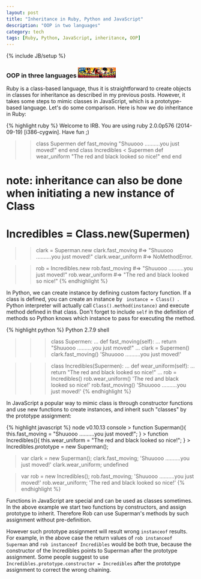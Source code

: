 ```yaml
---
layout: post
title: "Inheritance in Ruby, Python and JavaScript"
description: "OOP in two languages"
category: tech
tags: [Ruby, Python, JavaScript, inheritance, OOP]
---
```

{% include JB/setup %}
### OOP in three languages <img src="/assets/imgs/iclass.jpg"  alt="BabyFacingKariFocused" width="20%"/>
<div id="article">
  <p>Ruby is a class-based language, thus it is straightforward to create objects in classes for inheritance as described in my previous posts. However, it takes some steps to mimic classes in JavaScript, which is a prototype-based language.  Let's do some comparison.  Here is how we do inheritance in Ruby:</p>

 {% highlight ruby %}
  Welcome to IRB. You are using ruby 2.0.0p576 (2014-09-19) [i386-cygwin]. Have fun ;)
  >> class Supermen
      def fast_moving
        "Shuuooo ..........you just moved!"
      end
  >> end
  >> class Incredibles < Supermen
      def wear_uniform
        "The red and black looked so nice!"
      end
  >> end
  #  note: inheritance can also be done when initiating a new instance of Class
  #  Incredibles = Class.new(Supermen)

  >> clark = Superman.new
  >> clark.fast_moving #=> "Shuuooo ..........you just moved!"
  >> clark.wear_uniform  #=> NoMethodError.

  >> rob = Incredibles.new
  >> rob.fast_moving #=> "Shuuooo ..........you just moved!"
  >> rob.wear_uniform #=> "The red and black looked so nice!"
{% endhighlight %}

  <p>In Python, we can create instance by defining custom factory function.  If a class is defined, you can create an instance by <code> instance = Class() </code>. Python interpreter will actually call <code>Class().method(instance)</code> and execute method defined in that class.  Don't forget to include <code>self</code> in the definition of methods so Python knows which instance to pass for executing the method.

 {% highlight python %}
Python 2.7.9 shell
>>> class Supermen:
...     def fast_moving(self):
...             return "Shuuooo ..........you just moved!"
...
>>> clark = Supermen()
>>> clark.fast_moving()
'Shuuooo ..........you just moved!'

>>> class Incredibles(Supermen):
...     def wear_uniform(self):
...             return "The red and black looked so nice!"
...
>>> rob = Incredibles()
>>> rob.wear_uniform()
'The red and black looked so nice!'
>>> rob.fast_moving()
'Shuuooo ..........you just moved!'
{% endhighlight %}

  <p>In JavaScript a popular way to mimic class is through constructor functions and use new functions to create instances, and inherit such "classes" by the prototype assignment:</p>
{% highlight javascript %}
  node v0.10.13 console
  > function Superman(){
    this.fast_moving = "Shuuooo ..........you just moved!";
  }
  > function Incredibles(){
    this.wear_uniform = "The red and black looked so nice!";
  }
  > Incredibles.prototype = new Superman();

  > var clark = new Superman();
  > clark.fast_moving;
  'Shuuooo ..........you just moved!'
  > clark.wear_uniform;
  undefined

  > var rob = new Incredibles();
  > rob.fast_moving;
  'Shuuooo ..........you just moved!'
  > rob.wear_uniform;
  'The red and black looked so nice!'
{% endhighlight %}
  <p>Functions in JavaScript are special and can be used as classes sometimes. In the above example we start two functions by constructors, and assign prototype to inherit. Therefore Rob can use Superman's methods by such assignment without pre-definition.</p>
  <p>However such prototype assignment will result wrong <code>instanceof</code> results. For example, in the above case the return values of <code>rob instanceof Superman</code> and <code>rob instanceof Incredibles</code> would be both true, because the constructor of the Incredibles points to Superman after the prototype assignment. Some people suggest to use <code>Incredibles.prototype.constructor = Incredibles</code> after the prototype assignment to correct the wrong chaining.</p>
</div>